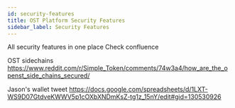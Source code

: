 ```yaml
---
id: security-features
title: OST Platform Security Features
sidebar_label: Security Features
---
```


All security features in one place
Check confluence

OST sidechains
https://www.reddit.com/r/Simple_Token/comments/74w3a4/how_are_the_openst_side_chains_secured/

Jason's wallet tweet
https://docs.google.com/spreadsheets/d/1LXT-WS9D07GtdveKWWV5p1cOXbXNDmKsZ-tg1z_15nY/edit#gid=130530926